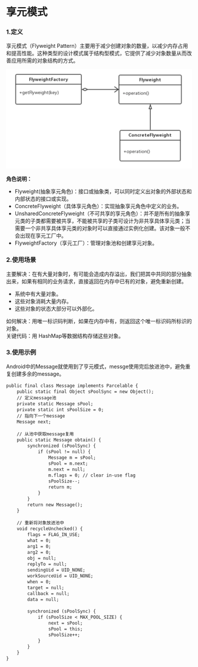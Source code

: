 # 享元模式

### 1.定义

享元模式（Flyweight Pattern）主要用于减少创建对象的数量，以减少内存占用和提高性能。这种类型的设计模式属于结构型模式，它提供了减少对象数量从而改善应用所需的对象结构的方式。

![](<../../../.gitbook/assets/image (29).png>)

**角色说明：**

* Flyweight(抽象享元角色)：接口或抽象类，可以同时定义出对象的外部状态和内部状态的接口或实现。
* ConcreteFlyweight（具体享元角色）：实现抽象享元角色中定义的业务。
* UnsharedConcreteFlyweight（不可共享的享元角色）：并不是所有的抽象享元类的子类都需要被共享，不能被共享的子类可设计为非共享具体享元类；当需要一个非共享具体享元类的对象时可以直接通过实例化创建。该对象一般不会出现在享元工厂中。
* FlyweightFactory（享元工厂）：管理对象池和创建享元对象。

### 2.使用场景

主要解决：在有大量对象时，有可能会造成内存溢出，我们把其中共同的部分抽象出来，如果有相同的业务请求，直接返回在内存中已有的对象，避免重新创建。

* 系统中有大量对象。
* 这些对象消耗大量内存。
* 这些对象的状态大部分可以外部化。

如何解决：用唯一标识码判断，如果在内存中有，则返回这个唯一标识码所标识的对象。\
关键代码：用 HashMap等数据结构存储这些对象。

### 3.使用示例

Android中的Message就使用到了亨元模式，messge使用完后放进池中，避免重复创建多余的message。

```
public final class Message implements Parcelable {
    public static final Object sPoolSync = new Object();
    // 定义message池
    private static Message sPool;
    private static int sPoolSize = 0;
    // 指向下一个message
    Message next;
    
    // 从池中获取message复用
    public static Message obtain() {
        synchronized (sPoolSync) {
            if (sPool != null) {
                Message m = sPool;
                sPool = m.next;
                m.next = null;
                m.flags = 0; // clear in-use flag
                sPoolSize--;
                return m;
            }
        }
        return new Message();
    }
    
    // 重新将对象放进池中
    void recycleUnchecked() {
        flags = FLAG_IN_USE;
        what = 0;
        arg1 = 0;
        arg2 = 0;
        obj = null;
        replyTo = null;
        sendingUid = UID_NONE;
        workSourceUid = UID_NONE;
        when = 0;
        target = null;
        callback = null;
        data = null;

        synchronized (sPoolSync) {
            if (sPoolSize < MAX_POOL_SIZE) {
                next = sPool;
                sPool = this;
                sPoolSize++;
            }
        }
    }
}
```


